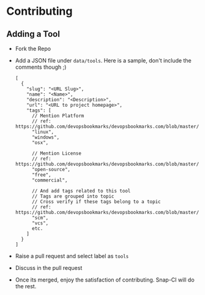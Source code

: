 # Contributing

## Adding a Tool

* Fork the Repo
* Add a JSON file under `data/tools`. Here is a sample, don't include the comments though ;)

    ```
    [
      {
        "slug": "<URL Slug>",
        "name": "<Name>",
        "description": "<Description>",
        "url": "<URL to project homepage>",
        "tags": [
          // Mention Platform
          // ref: https://github.com/devopsbookmarks/devopsbookmarks.com/blob/master/data/platforms.json
          "linux",
          "windows",
          "osx",

          // Mention License
          // ref: https://github.com/devopsbookmarks/devopsbookmarks.com/blob/master/data/licenses.json
          "open-source",
          "free",
          "commercial",
          
          // And add tags related to this tool
          // Tags are grouped into topic
          // Cross verify if these tags belong to a topic
          // ref: https://github.com/devopsbookmarks/devopsbookmarks.com/blob/master/data/topics.json
          "scm",
          "vcs",
          etc.
        ]
      }
    ]
    ```
* Raise a pull request and select label as `tools`
* Discuss in the pull request
* Once its merged, enjoy the satisfaction of contributing. Snap-CI will do the rest.
